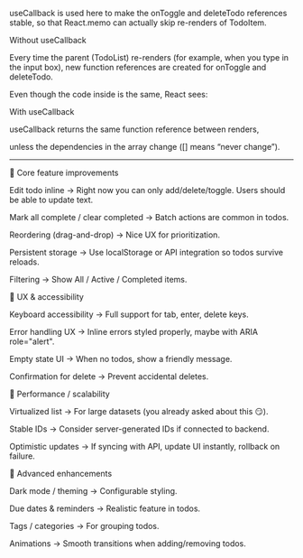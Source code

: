 useCallback is used here to make the onToggle and deleteTodo references stable, so that React.memo can actually skip re-renders of TodoItem.

Without useCallback

Every time the parent (TodoList) re-renders (for example, when you type in the input box), new function references are created for onToggle and deleteTodo.

Even though the code inside is the same, React sees:

With useCallback

useCallback returns the same function reference between renders,

unless the dependencies in the array change ([] means “never change”).

---

🔹 Core feature improvements

Edit todo inline → Right now you can only add/delete/toggle. Users should be able to update text.

Mark all complete / clear completed → Batch actions are common in todos.

Reordering (drag-and-drop) → Nice UX for prioritization.

Persistent storage → Use localStorage or API integration so todos survive reloads.

Filtering → Show All / Active / Completed items.

🔹 UX & accessibility

Keyboard accessibility → Full support for tab, enter, delete keys.

Error handling UX → Inline errors styled properly, maybe with ARIA role="alert".

Empty state UI → When no todos, show a friendly message.

Confirmation for delete → Prevent accidental deletes.

🔹 Performance / scalability

Virtualized list → For large datasets (you already asked about this 😏).

Stable IDs → Consider server-generated IDs if connected to backend.

Optimistic updates → If syncing with API, update UI instantly, rollback on failure.

🔹 Advanced enhancements

Dark mode / theming → Configurable styling.

Due dates & reminders → Realistic feature in todos.

Tags / categories → For grouping todos.

Animations → Smooth transitions when adding/removing todos.
